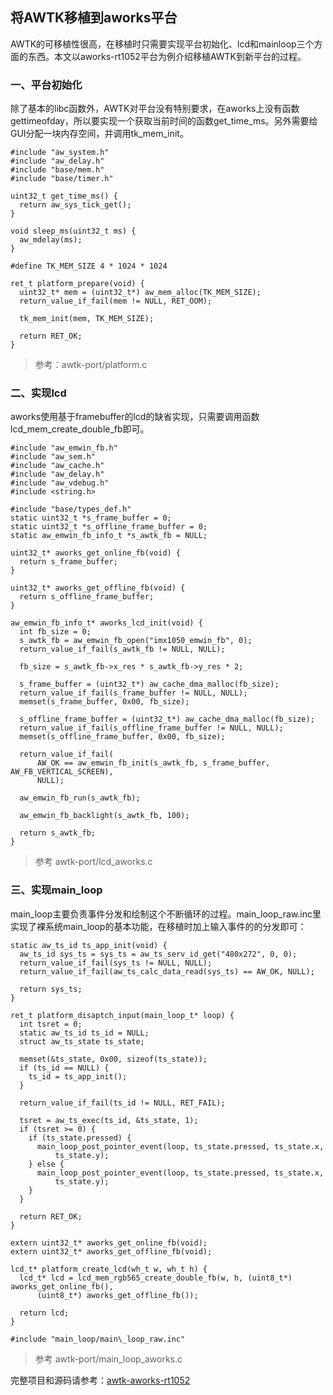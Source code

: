 ## 将AWTK移植到aworks平台

AWTK的可移植性很高，在移植时只需要实现平台初始化、lcd和mainloop三个方面的东西。本文以aworks-rt1052平台为例介绍移植AWTK到新平台的过程。

### 一、平台初始化

除了基本的libc函数外，AWTK对平台没有特别要求，在aworks上没有函数gettimeofday，所以要实现一个获取当前时间的函数get\_time\_ms。另外需要给GUI分配一块内存空间，并调用tk\_mem\_init。

```
#include "aw_system.h"
#include "aw_delay.h"
#include "base/mem.h"
#include "base/timer.h"

uint32_t get_time_ms() {
  return aw_sys_tick_get();
}

void sleep_ms(uint32_t ms) {
  aw_mdelay(ms);
}

#define TK_MEM_SIZE 4 * 1024 * 1024

ret_t platform_prepare(void) {
  uint32_t* mem = (uint32_t*) aw_mem_alloc(TK_MEM_SIZE);
  return_value_if_fail(mem != NULL, RET_OOM);

  tk_mem_init(mem, TK_MEM_SIZE);

  return RET_OK;
}
```
 
> 参考：awtk-port/platform.c

### 二、实现lcd

aworks使用基于framebuffer的lcd的缺省实现，只需要调用函数lcd\_mem\_create\_double\_fb即可。


```
#include "aw_emwin_fb.h"
#include "aw_sem.h"
#include "aw_cache.h"
#include "aw_delay.h"
#include "aw_vdebug.h"
#include <string.h>

#include "base/types_def.h"
static uint32_t *s_frame_buffer = 0;
static uint32_t *s_offline_frame_buffer = 0;
static aw_emwin_fb_info_t *s_awtk_fb = NULL;

uint32_t* aworks_get_online_fb(void) {
  return s_frame_buffer;
}

uint32_t* aworks_get_offline_fb(void) {
  return s_offline_frame_buffer;
}

aw_emwin_fb_info_t* aworks_lcd_init(void) {
  int fb_size = 0;
  s_awtk_fb = aw_emwin_fb_open("imx1050_emwin_fb", 0); 
  return_value_if_fail(s_awtk_fb != NULL, NULL);

  fb_size = s_awtk_fb->x_res * s_awtk_fb->y_res * 2;

  s_frame_buffer = (uint32_t*) aw_cache_dma_malloc(fb_size);
  return_value_if_fail(s_frame_buffer != NULL, NULL);
  memset(s_frame_buffer, 0x00, fb_size);

  s_offline_frame_buffer = (uint32_t*) aw_cache_dma_malloc(fb_size);
  return_value_if_fail(s_offline_frame_buffer != NULL, NULL);
  memset(s_offline_frame_buffer, 0x00, fb_size);

  return_value_if_fail(
      AW_OK == aw_emwin_fb_init(s_awtk_fb, s_frame_buffer, AW_FB_VERTICAL_SCREEN),
      NULL);

  aw_emwin_fb_run(s_awtk_fb);

  aw_emwin_fb_backlight(s_awtk_fb, 100);

  return s_awtk_fb;
}
```

> 参考 awtk-port/lcd\_aworks.c

### 三、实现main\_loop

main\_loop主要负责事件分发和绘制这个不断循环的过程。main\_loop\_raw.inc里实现了裸系统main\_loop的基本功能，在移植时加上输入事件的的分发即可：

```
static aw_ts_id ts_app_init(void) {
  aw_ts_id sys_ts = sys_ts = aw_ts_serv_id_get("480x272", 0, 0); 
  return_value_if_fail(sys_ts != NULL, NULL);
  return_value_if_fail(aw_ts_calc_data_read(sys_ts) == AW_OK, NULL);

  return sys_ts;
}

ret_t platform_disaptch_input(main_loop_t* loop) {
  int tsret = 0;
  static aw_ts_id ts_id = NULL;
  struct aw_ts_state ts_state;

  memset(&ts_state, 0x00, sizeof(ts_state));
  if (ts_id == NULL) {
    ts_id = ts_app_init();
  }

  return_value_if_fail(ts_id != NULL, RET_FAIL);

  tsret = aw_ts_exec(ts_id, &ts_state, 1); 
  if (tsret >= 0) {
    if (ts_state.pressed) {
      main_loop_post_pointer_event(loop, ts_state.pressed, ts_state.x,
          ts_state.y);
    } else {
      main_loop_post_pointer_event(loop, ts_state.pressed, ts_state.x,
          ts_state.y);
    }   
  }

  return RET_OK;
}

extern uint32_t* aworks_get_online_fb(void);
extern uint32_t* aworks_get_offline_fb(void);

lcd_t* platform_create_lcd(wh_t w, wh_t h) {
  lcd_t* lcd = lcd_mem_rgb565_create_double_fb(w, h, (uint8_t*) aworks_get_online_fb(),
      (uint8_t*) aworks_get_offline_fb());

  return lcd;
}

#include "main_loop/main\_loop_raw.inc"
```

> 参考 awtk-port/main\_loop\_aworks.c

完整项目和源码请参考：[awtk-aworks-rt1052](https://github.com/zlgopen/awtk-aworks-rt1052)

